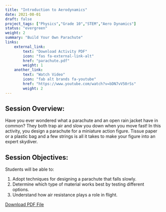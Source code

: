 ```yaml
---
title: "Introduction to Aerodynamics"
date: 2021-08-01
draft: false
project_tags: ["Physics","Grade 10","STEM","Aero Dynamics"]
status: "evergreen"
weight: 2
summary: "Build Your Own Parachute"
links:
    external_link:
        text: "Download Activity PDF"
        icon: "fas fa-external-link-alt"
        href: "parachute.pdf"
        weight: 1
    another_link:
        text: "Watch Video"
        icon: "fab alt brands fa-youtube"
        href: "https://www.youtube.com/watch?v=bDN7vV50rSs"
        weight: 2
---
```


## Session Overview:
Have you ever wondered what a parachute and an open rain jacket have in common? They both trap air and slow you down when you move fast! In this activity, you design a parachute for a miniature action figure. Tissue paper or a plastic bag and a few strings is all it takes to make your figure into an expert skydiver.

## Session Objectives:
Students will be able to:
1. Adopt techniques for designing a parachute that falls slowly.
2. Determine which type of material works best by testing different options.
3. Understand how air resistance plays a role in flight.

[Download PDF File](parachute.pdf)
